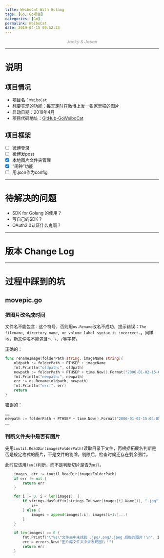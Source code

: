 ```yaml
---
title: WeiboCat With Golang
tags: [Go, Go项目]
categories: [Go]
permalink: WeiboCat
date: 2019-04-15 09:52:23
---
```

<center> <font color="#bababa">

***Jacky & Jason***

</font></center>
<!--more-->

---

# 说明  
## 项目情况  

* 项目名：`WeiboCat`
* 想要实现的功能：每天定时在微博上发一张家里喵的图片
* 启动日期：2019年4月
* 项目代码地址：[GitHub-GoWeiboCat](https://github.com/reitake/GoWeiboCat)

## 项目框架  

- [ ] 微博登录  
- [ ] 微博发post
- [x] 本地图片文件夹管理
- [x] “闹钟”功能
- [ ] 用.json作为config

---

# 待解决的问题  

- SDK for Golang 的使用？
- 写自己的SDK？
- OAuth2.0认证什么鬼啊？

---

# 版本 Change Log  

---

# 过程中踩到的坑

## movepic.go  
### 把图片改名成时间  

文件名不能包含`：`这个符号，否则用`os.Rename`改名不成功，提示错误：`The filename, directory name, or volume label syntax is incorrect.`。同样地，新文件名不能包含`*`、`\`、`/`等字符。  

正确的：  

```go
func renameImage(folderPath string, imageName string){
    oldpath := folderPath + PTHSEP + imageName
    fmt.Println("oldpath:", oldpath)
    newpath := folderPath + PTHSEP + time.Now().Format("2006-01-02-15-04-05") + ".png"
    fmt.Println("newpath:", newpath)
    err := os.Rename(oldpath, newpath)
    fmt.Println("err:", err)
    return
}
```

错误的：  

```go
……
newpath := folderPath + PTHSEP + time.Now().Format("2006-01-02-15:04:05") + ".png"
……
```

### 判断文件夹中是否有图片  
先用`ioutil.ReadDir(imagesFolderPath)`读取目录下文件，再根据拓展名判断是否是规定格式的图片，不是文件的剔除，剔除后，检查时候还存在剩余图片。  

此时应该用`len()`判断，而不是判断切片是否为`nil`。  

```go
    images, err := ioutil.ReadDir(imagesFolderPath)
    if err != nil {
        return err
    }

    for i := 0; i < len(images); {
        if strings.HasSuffix(strings.ToLower(images[i].Name()), ".jpg") || strings.HasSuffix(strings.ToLower(images[i].Name()), ".png") || strings.HasSuffix(strings.ToLower(images[i].Name()), ".jpeg") {
            i++
        } else {
            images = append(images[:i], images[i+1:]...)
        }
    }
    
    if len(images) == 0 {
        fmt.Printf("\"%s\"文件夹中未找到 .jpg/.png/.jpeg 后缀的图片！\n", IMAGESFOLDER)
        err = errors.New("图片库文件夹中未发现图片！")
        return err
    }
```